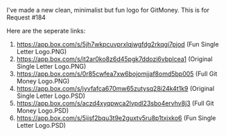 I've made a new clean, minimalist but fun logo for GitMoney. 
This is for Request #184

Here are the seperate links:
1. https://app.box.com/s/5jh7wkpcuvprxlqjwgfdg2rkqgi7pjod (Fun Single Letter Logo.PNG)
2. https://app.box.com/s/it2ar0ko8z6d45pgk7ddozi6vbplcea1 (Original Single Letter Logo.PNG)
3. https://app.box.com/s/0r85cwfea7xw6bojomjjaf8omd5bp005 (Full Git Money Logo.PNG)
4. https://app.box.com/s/jyvfafca670mw65zutysq28i24k4t1k9 (Original Single Letter Logo.PSD)
5. https://app.box.com/s/aczd4xyqpwca2lvpdl23sbo4ervhv8j3 (Full Git Money Logo.PSD)
6. https://app.box.com/s/5ijsf2bqu3t9e2guxtv5ru8p1txjxko6 (Fun Single Letter Logo.PSD)
